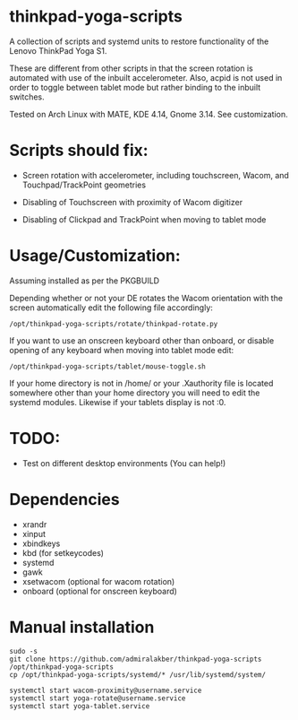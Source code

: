 thinkpad-yoga-scripts
=====================

A collection of scripts and systemd units to restore functionality of
the Lenovo ThinkPad Yoga S1.

These are different from other scripts in that the screen rotation is
automated with use of the inbuilt accelerometer. Also, acpid is not
used in order to toggle between tablet mode but rather binding to the
inbuilt switches.

Tested on Arch Linux with MATE, KDE 4.14, Gnome 3.14. See
customization.

# Scripts should fix:

- Screen rotation with accelerometer, including touchscreen, Wacom,
  and Touchpad/TrackPoint geometries

- Disabling of Touchscreen with proximity of Wacom digitizer

- Disabling of Clickpad and TrackPoint when moving to tablet mode

# Usage/Customization:

Assuming installed as per the PKGBUILD

Depending whether or not your DE rotates the Wacom orientation with
the screen automatically edit the following file accordingly:

    /opt/thinkpad-yoga-scripts/rotate/thinkpad-rotate.py

If you want to use an onscreen keyboard other than onboard, or disable
opening of any keyboard when moving into tablet mode edit:

    /opt/thinkpad-yoga-scripts/tablet/mouse-toggle.sh

If your home directory is not in /home/<username> or your .Xauthority
file is located somewhere other than your home directory you will need
to edit the systemd modules. Likewise if your tablets display is not
:0.

# TODO:
- Test on different desktop environments (You can help!)

# Dependencies
- xrandr
- xinput
- xbindkeys
- kbd (for setkeycodes)
- systemd
- gawk
- xsetwacom (optional for wacom rotation)
- onboard (optional for onscreen keyboard)

# Manual installation

    sudo -s
    git clone https://github.com/admiralakber/thinkpad-yoga-scripts /opt/thinkpad-yoga-scripts
    cp /opt/thinkpad-yoga-scripts/systemd/* /usr/lib/systemd/system/

    systemctl start wacom-proximity@username.service
    systemctl start yoga-rotate@username.service
    systemctl start yoga-tablet.service
    